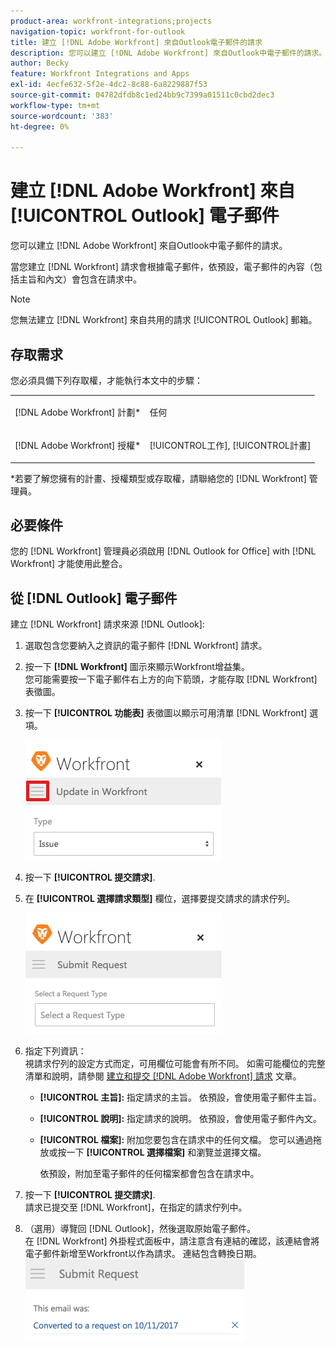 ```yaml
---
product-area: workfront-integrations;projects
navigation-topic: workfront-for-outlook
title: 建立 [!DNL Adobe Workfront] 來自Outlook電子郵件的請求
description: 您可以建立 [!DNL Adobe Workfront] 來自Outlook中電子郵件的請求。
author: Becky
feature: Workfront Integrations and Apps
exl-id: 4ecfe632-5f2e-4dc2-8c88-6a8229887f53
source-git-commit: 04782dfdb8c1ed24bb9c7399a01511c0cbd2dec3
workflow-type: tm+mt
source-wordcount: '383'
ht-degree: 0%

---
```


# 建立 [!DNL Adobe Workfront] 來自 [!UICONTROL Outlook] 電子郵件

您可以建立 [!DNL Adobe Workfront] 來自Outlook中電子郵件的請求。

當您建立 [!DNL Workfront] 請求會根據電子郵件，依預設，電子郵件的內容（包括主旨和內文）會包含在請求中。

>[!NOTE]
>
>您無法建立 [!DNL Workfront] 來自共用的請求 [!UICONTROL Outlook] 郵箱。

## 存取需求

您必須具備下列存取權，才能執行本文中的步驟：

<table style="table-layout:auto"> 
 <col> 
 <col> 
 <tbody> 
  <tr> 
   <td role="rowheader">[!DNL Adobe Workfront] 計劃*</td> 
   <td> <p>任何</p> </td> 
  </tr> 
  <tr> 
   <td role="rowheader">[!DNL Adobe Workfront] 授權*</td> 
   <td> <p>[!UICONTROL工作], [!UICONTROL計畫]</p> </td> 
  </tr> 
 </tbody> 
</table>

&#42;若要了解您擁有的計畫、授權類型或存取權，請聯絡您的 [!DNL Workfront] 管理員。

## 必要條件

您的 [!DNL Workfront] 管理員必須啟用 [!DNL Outlook for Office] with [!DNL Workfront] 才能使用此整合。

## 從 [!DNL Outlook] 電子郵件

建立 [!DNL Workfront] 請求來源 [!DNL Outlook]:

1. 選取包含您要納入之資訊的電子郵件 [!DNL Workfront] 請求。
1. 按一下 **[!DNL Workfront]** 圖示來顯示Workfront增益集。\
   您可能需要按一下電子郵件右上方的向下箭頭，才能存取 [!DNL Workfront] 表徵圖。

1. 按一下 **[!UICONTROL 功能表]** 表徵圖以顯示可用清單 [!DNL Workfront] 選項。

   ![o365_addin_menu2_icon.png](assets/o365-addin-menu2-icon.png)

1. 按一下 **[!UICONTROL 提交請求]**.
1. 在 **[!UICONTROL 選擇請求類型]** 欄位，選擇要提交請求的請求佇列。

   ![o365_addin_submitrequest.png](assets/o365-addin-submitrequest.png)

1. 指定下列資訊：\
   視請求佇列的設定方式而定，可用欄位可能會有所不同。 如需可能欄位的完整清單和說明，請參閱 [建立和提交 [!DNL Adobe Workfront] 請求](../../manage-work/requests/create-requests/create-submit-requests.md) 文章。

   * **[!UICONTROL 主旨]:** 指定請求的主旨。 依預設，會使用電子郵件主旨。
   * **[!UICONTROL 說明]:** 指定請求的說明。 依預設，會使用電子郵件內文。
   * **[!UICONTROL 檔案]:** 附加您要包含在請求中的任何文檔。 您可以通過拖放或按一下 **[!UICONTROL 選擇檔案]** 和瀏覽並選擇文檔。

      依預設，附加至電子郵件的任何檔案都會包含在請求中。

1. 按一下 **[!UICONTROL 提交請求]**.\
   請求已提交至 [!DNL Workfront]，在指定的請求佇列中。

1. （選用）導覽回 [!DNL Outlook]，然後選取原始電子郵件。\
   在 [!DNL Workfront] 外掛程式面板中，請注意含有連結的確認，該連結會將電子郵件新增至Workfront以作為請求。 連結包含轉換日期。\
   ![outlook_submitted_as_a_request.png](assets/outlook-submitted-as-a-request-350x130.png)
